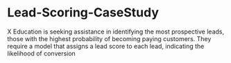# Lead-Scoring-CaseStudy
X Education is seeking assistance in identifying the most prospective leads, those with the highest probability of becoming paying customers. They require a model that assigns a lead score to each lead, indicating the likelihood of conversion
